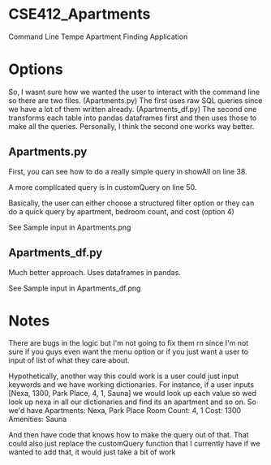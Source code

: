# CSE412_Apartments
Command Line Tempe Apartment Finding Application

# Options

So, I wasnt sure how we wanted the user to interact with the command line so there are two files. (Apartments.py) The first uses raw SQL queries since we have a lot of them written already.  (Apartments_df.py) The second one transforms each table into pandas dataframes first and then uses those to make all the queries.  Personally, I think the second one works way better. 

## Apartments.py

First, you can see how to do a really simple query in showAll on line 38.  

A more complicated query is in customQuery on line 50.

Basically, the user can either choose a structured filter option or they can do a quick query by apartment, bedroom count, and cost (option 4)

See Sample input in Apartments.png


## Apartments_df.py

Much better approach.  Uses dataframes in pandas.  

See Sample input in Apartments_df.png




# Notes

There are bugs in the logic but I'm not going to fix them rn since I'm not sure if you guys even want the menu option or if you just want a user to input of list of what they care about. 

Hypothetically, another way this could work is a user could just input keywords and we have working dictionaries. For instance, if a user inputs [Nexa, 1300, Park Place, 4, 1, Sauna]  we would look up each value so wed look up nexa in all our dictionaries and find its an apartment and so on.  So we'd have
Apartments: Nexa, Park Place
Room Count: 4, 1
Cost: 1300
Amenities: Sauna

And then have code that knows how to make the query out of that.  That could also just replace the customQuery function that I currently have if we wanted to add that, it would just take a bit of work